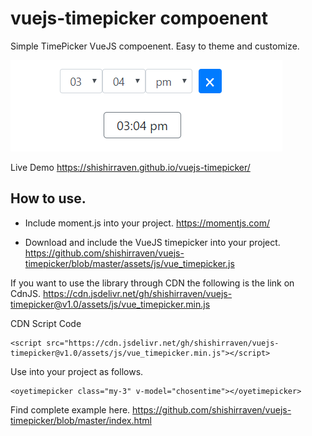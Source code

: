 # vuejs-timepicker compoenent
Simple TimePicker VueJS compoenent. Easy to theme and customize. 

![Demo Image](img/Capture.PNG)

Live Demo https://shishirraven.github.io/vuejs-timepicker/

## How to use. 

- Include moment.js into your project. 
https://momentjs.com/

- Download and include the VueJS timepicker into your project. https://github.com/shishirraven/vuejs-timepicker/blob/master/assets/js/vue_timepicker.js

If you want to use the library through CDN the following is the link on CdnJS. 
https://cdn.jsdelivr.net/gh/shishirraven/vuejs-timepicker@v1.0/assets/js/vue_timepicker.min.js

CDN Script Code
```
<script src="https://cdn.jsdelivr.net/gh/shishirraven/vuejs-timepicker@v1.0/assets/js/vue_timepicker.min.js"></script>
```

Use into your project as follows. 

```
<oyetimepicker class="my-3" v-model="chosentime"></oyetimepicker>
```

Find complete example here. 
https://github.com/shishirraven/vuejs-timepicker/blob/master/index.html
